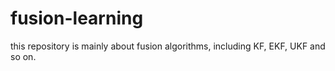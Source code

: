 # fusion-learning
this repository is mainly about fusion algorithms,  including KF, EKF, UKF and so on.

